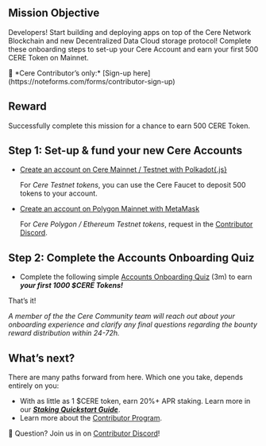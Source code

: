 ## Mission Objective
Developers! Start building and deploying apps on top of the Cere Network Blockchain and new Decentralized Data Cloud storage protocol! Complete these onboarding steps to set-up your Cere Account and earn your first 500 CERE Token on Mainnet.

<aside>
📌 *Cere Contributor’s only:* 
[Sign-up here](https://noteforms.com/forms/contributor-sign-up)

</aside>

## Reward
Successfully complete this mission for a chance to earn 500 CERE Token.

## Step 1: Set-up & fund your new Cere Accounts

- [Create an account on Cere Mainnet / Testnet with Polkadot{.js}](https://www.notion.so/5e239372da584de9a257560b6781e2c2?pvs=21)

    For *Cere Testnet tokens*, you can use the Cere Faucet to deposit 500 tokens to your account.

- [Create an account on Polygon Mainnet with MetaMask](https://www.notion.so/5e239372da584de9a257560b6781e2c2?pvs=21)

    For *Cere Polygon / Ethereum Testnet tokens*, request in the [Contributor Discord](https://www.notion.so/Developer-Portal-e9179927d6b8495e8a744f978a8ff3e4?pvs=21).


## Step 2: Complete the Accounts Onboarding Quiz
- Complete the following simple [Accounts Onboarding Quiz](https://noteforms.com/forms/contributor-onboarding-cere-accounts-c9jobo) (3m) to earn ***your first 1000 $CERE Tokens!***

That’s it! 

*A member of the the Cere Community team will reach out about your onboarding experience and clarify any final questions regarding the bounty reward distribution within 24-72h.*

## What’s next?

There are many paths forward from here. Which one you take, depends entirely on you:

- With as little as 1 $CERE token, earn 20%+ APR staking. Learn more in our [***Staking Quickstart Guide***](https://www.notion.so/Cere-Staking-Quickstart-Guide-8df5abe1f83a4f95bda53c49da245407?pvs=21).
- Learn more about the [Contributor Program](https://www.notion.so/Contributor-Portal-21b1eab42f304bdc9347ffd5882b0ee6?pvs=21).

🛟 Question? Join us in on [Contributor Discord](https://cere.network/discord)!
